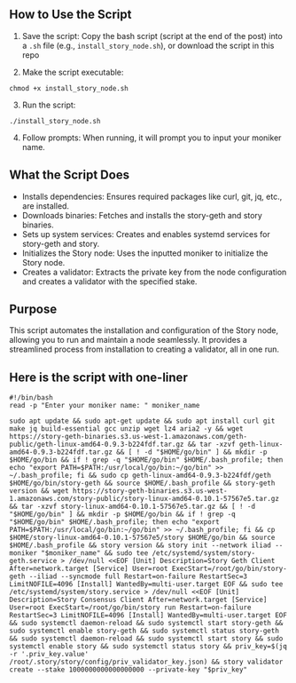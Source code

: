 ## How to Use the Script
1. Save the script: Copy the bash script (script at the end of the post) into a `.sh` file (e.g., `install_story_node.sh`), or download the script in this repo

2. Make the script executable:
```
chmod +x install_story_node.sh
```

3. Run the script:
```
./install_story_node.sh
```

4. Follow prompts: When running, it will prompt you to input your moniker name.


## What the Script Does
- Installs dependencies: Ensures required packages like curl, git, jq, etc., are installed.
- Downloads binaries: Fetches and installs the story-geth and story binaries.
- Sets up system services: Creates and enables systemd services for story-geth and story.
- Initializes the Story node: Uses the inputted moniker to initialize the Story node.
- Creates a validator: Extracts the private key from the node configuration and creates a validator with the specified stake.

## Purpose
This script automates the installation and configuration of the Story node, allowing you to run and maintain a node seamlessly. It provides a streamlined process from installation to creating a validator, all in one run.


## Here is the script with one-liner

```
#!/bin/bash
read -p "Enter your moniker name: " moniker_name

sudo apt update && sudo apt-get update && sudo apt install curl git make jq build-essential gcc unzip wget lz4 aria2 -y && wget https://story-geth-binaries.s3.us-west-1.amazonaws.com/geth-public/geth-linux-amd64-0.9.3-b224fdf.tar.gz && tar -xzvf geth-linux-amd64-0.9.3-b224fdf.tar.gz && [ ! -d "$HOME/go/bin" ] && mkdir -p $HOME/go/bin && if ! grep -q "$HOME/go/bin" $HOME/.bash_profile; then echo "export PATH=$PATH:/usr/local/go/bin:~/go/bin" >> ~/.bash_profile; fi && sudo cp geth-linux-amd64-0.9.3-b224fdf/geth $HOME/go/bin/story-geth && source $HOME/.bash_profile && story-geth version && wget https://story-geth-binaries.s3.us-west-1.amazonaws.com/story-public/story-linux-amd64-0.10.1-57567e5.tar.gz && tar -xzvf story-linux-amd64-0.10.1-57567e5.tar.gz && [ ! -d "$HOME/go/bin" ] && mkdir -p $HOME/go/bin && if ! grep -q "$HOME/go/bin" $HOME/.bash_profile; then echo "export PATH=$PATH:/usr/local/go/bin:~/go/bin" >> ~/.bash_profile; fi && cp $HOME/story-linux-amd64-0.10.1-57567e5/story $HOME/go/bin && source $HOME/.bash_profile && story version && story init --network iliad --moniker "$moniker_name" && sudo tee /etc/systemd/system/story-geth.service > /dev/null <<EOF [Unit] Description=Story Geth Client After=network.target [Service] User=root ExecStart=/root/go/bin/story-geth --iliad --syncmode full Restart=on-failure RestartSec=3 LimitNOFILE=4096 [Install] WantedBy=multi-user.target EOF && sudo tee /etc/systemd/system/story.service > /dev/null <<EOF [Unit] Description=Story Consensus Client After=network.target [Service] User=root ExecStart=/root/go/bin/story run Restart=on-failure RestartSec=3 LimitNOFILE=4096 [Install] WantedBy=multi-user.target EOF && sudo systemctl daemon-reload && sudo systemctl start story-geth && sudo systemctl enable story-geth && sudo systemctl status story-geth && sudo systemctl daemon-reload && sudo systemctl start story && sudo systemctl enable story && sudo systemctl status story && priv_key=$(jq -r '.priv_key.value' /root/.story/story/config/priv_validator_key.json) && story validator create --stake 1000000000000000000 --private-key "$priv_key"
```
